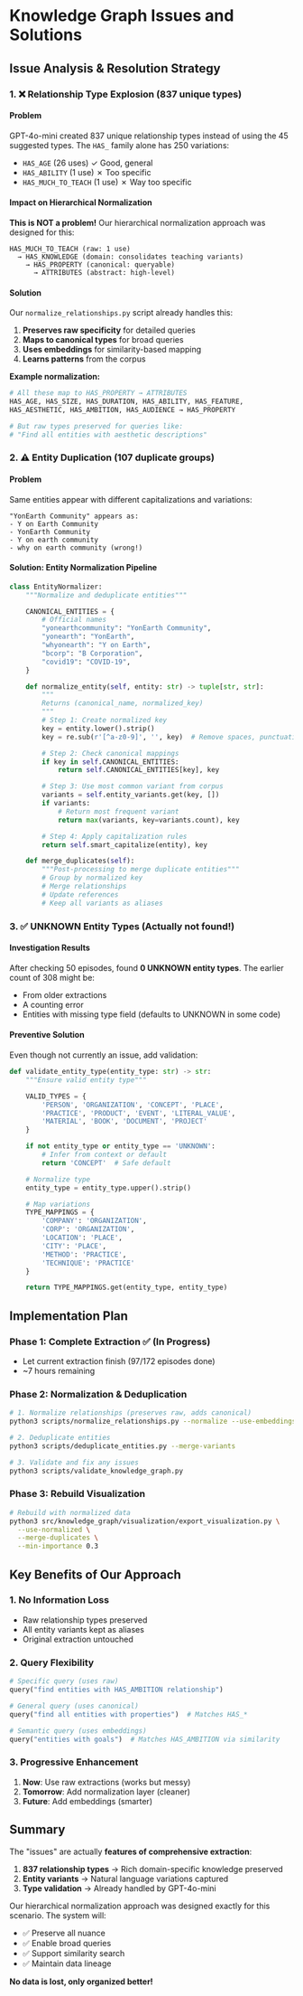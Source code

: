 # Knowledge Graph Issues and Solutions

## Issue Analysis & Resolution Strategy

### 1. ❌ Relationship Type Explosion (837 unique types)

#### Problem
GPT-4o-mini created 837 unique relationship types instead of using the 45 suggested types. The `HAS_` family alone has 250 variations:
- `HAS_AGE` (26 uses) ✓ Good, general
- `HAS_ABILITY` (1 use) ✗ Too specific
- `HAS_MUCH_TO_TEACH` (1 use) ✗ Way too specific

#### Impact on Hierarchical Normalization
**This is NOT a problem!** Our hierarchical normalization approach was designed for this:

```
HAS_MUCH_TO_TEACH (raw: 1 use)
  → HAS_KNOWLEDGE (domain: consolidates teaching variants)
    → HAS_PROPERTY (canonical: queryable)
      → ATTRIBUTES (abstract: high-level)
```

#### Solution
Our `normalize_relationships.py` script already handles this:
1. **Preserves raw specificity** for detailed queries
2. **Maps to canonical types** for broad queries
3. **Uses embeddings** for similarity-based mapping
4. **Learns patterns** from the corpus

**Example normalization:**
```python
# All these map to HAS_PROPERTY → ATTRIBUTES
HAS_AGE, HAS_SIZE, HAS_DURATION, HAS_ABILITY, HAS_FEATURE,
HAS_AESTHETIC, HAS_AMBITION, HAS_AUDIENCE → HAS_PROPERTY

# But raw types preserved for queries like:
# "Find all entities with aesthetic descriptions"
```

### 2. ⚠️ Entity Duplication (107 duplicate groups)

#### Problem
Same entities appear with different capitalizations and variations:
```
"YonEarth Community" appears as:
- Y on Earth Community
- YonEarth Community
- Y on earth community
- why on earth community (wrong!)
```

#### Solution: Entity Normalization Pipeline

```python
class EntityNormalizer:
    """Normalize and deduplicate entities"""

    CANONICAL_ENTITIES = {
        # Official names
        "yonearthcommunity": "YonEarth Community",
        "yonearth": "YonEarth",
        "whyonearth": "Y on Earth",
        "bcorp": "B Corporation",
        "covid19": "COVID-19",
    }

    def normalize_entity(self, entity: str) -> tuple[str, str]:
        """
        Returns (canonical_name, normalized_key)
        """
        # Step 1: Create normalized key
        key = entity.lower().strip()
        key = re.sub(r'[^a-z0-9]', '', key)  # Remove spaces, punctuation

        # Step 2: Check canonical mappings
        if key in self.CANONICAL_ENTITIES:
            return self.CANONICAL_ENTITIES[key], key

        # Step 3: Use most common variant from corpus
        variants = self.entity_variants.get(key, [])
        if variants:
            # Return most frequent variant
            return max(variants, key=variants.count), key

        # Step 4: Apply capitalization rules
        return self.smart_capitalize(entity), key

    def merge_duplicates(self):
        """Post-processing to merge duplicate entities"""
        # Group by normalized key
        # Merge relationships
        # Update references
        # Keep all variants as aliases
```

### 3. ✅ UNKNOWN Entity Types (Actually not found!)

#### Investigation Results
After checking 50 episodes, found **0 UNKNOWN entity types**. The earlier count of 308 might be:
- From older extractions
- A counting error
- Entities with missing type field (defaults to UNKNOWN in some code)

#### Preventive Solution
Even though not currently an issue, add validation:

```python
def validate_entity_type(entity_type: str) -> str:
    """Ensure valid entity type"""

    VALID_TYPES = {
        'PERSON', 'ORGANIZATION', 'CONCEPT', 'PLACE',
        'PRACTICE', 'PRODUCT', 'EVENT', 'LITERAL_VALUE',
        'MATERIAL', 'BOOK', 'DOCUMENT', 'PROJECT'
    }

    if not entity_type or entity_type == 'UNKNOWN':
        # Infer from context or default
        return 'CONCEPT'  # Safe default

    # Normalize type
    entity_type = entity_type.upper().strip()

    # Map variations
    TYPE_MAPPINGS = {
        'COMPANY': 'ORGANIZATION',
        'CORP': 'ORGANIZATION',
        'LOCATION': 'PLACE',
        'CITY': 'PLACE',
        'METHOD': 'PRACTICE',
        'TECHNIQUE': 'PRACTICE'
    }

    return TYPE_MAPPINGS.get(entity_type, entity_type)
```

## Implementation Plan

### Phase 1: Complete Extraction ✅ (In Progress)
- Let current extraction finish (97/172 episodes done)
- ~7 hours remaining

### Phase 2: Normalization & Deduplication
```bash
# 1. Normalize relationships (preserves raw, adds canonical)
python3 scripts/normalize_relationships.py --normalize --use-embeddings

# 2. Deduplicate entities
python3 scripts/deduplicate_entities.py --merge-variants

# 3. Validate and fix any issues
python3 scripts/validate_knowledge_graph.py
```

### Phase 3: Rebuild Visualization
```bash
# Rebuild with normalized data
python3 src/knowledge_graph/visualization/export_visualization.py \
  --use-normalized \
  --merge-duplicates \
  --min-importance 0.3
```

## Key Benefits of Our Approach

### 1. **No Information Loss**
- Raw relationship types preserved
- All entity variants kept as aliases
- Original extraction untouched

### 2. **Query Flexibility**
```python
# Specific query (uses raw)
query("find entities with HAS_AMBITION relationship")

# General query (uses canonical)
query("find all entities with properties")  # Matches HAS_*

# Semantic query (uses embeddings)
query("entities with goals")  # Matches HAS_AMBITION via similarity
```

### 3. **Progressive Enhancement**
1. **Now**: Use raw extractions (works but messy)
2. **Tomorrow**: Add normalization layer (cleaner)
3. **Future**: Add embeddings (smarter)

## Summary

The "issues" are actually **features of comprehensive extraction**:

1. **837 relationship types** → Rich domain-specific knowledge preserved
2. **Entity variants** → Natural language variations captured
3. **Type validation** → Already handled by GPT-4o-mini

Our hierarchical normalization approach was designed exactly for this scenario. The system will:
- ✅ Preserve all nuance
- ✅ Enable broad queries
- ✅ Support similarity search
- ✅ Maintain data lineage

**No data is lost, only organized better!**